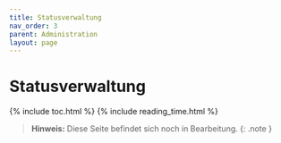 ```yaml
---
title: Statusverwaltung
nav_order: 3
parent: Administration
layout: page
---
```


# Statusverwaltung
{% include toc.html %}
{% include reading_time.html %}

> **Hinweis:** Diese Seite befindet sich noch in Bearbeitung.
{: .note }

